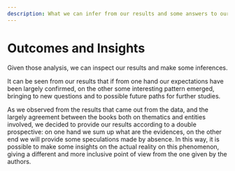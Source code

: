 ```yaml
---
description: What we can infer from our results and some answers to our research questions
---
```


# Outcomes and Insights

Given those analysis, we can inspect our results and make some inferences.&#x20;

It can be seen from our results that if from one hand our expectations have been largely confirmed, on the other some interesting pattern emerged, bringing to new questions and to possible future paths for further studies.&#x20;

As we observed from the results that came out from the data, and the largely agreement between the books both on thematics and entities involved, we decided to provide our results according to a double prospective: on one hand we sum up what are the evidences, on the other end we will provide some speculations made by absence. In this way, it is possible to make some insights on the actual reality on this phenomenon, giving a different and more inclusive point of view from the one given by the authors.

